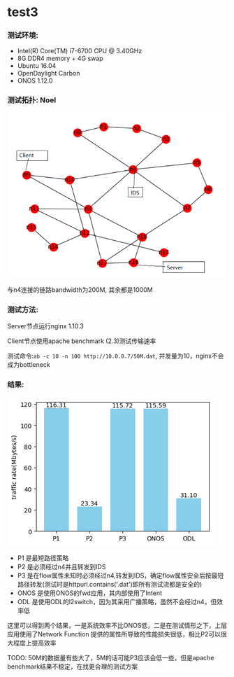 
# test3

### 测试环境:

* Intel(R) Core(TM) i7-6700 CPU @ 3.40GHz
* 8G DDR4 memory + 4G swap
* Ubuntu 16.04
* OpenDaylight Carbon
* ONOS 1.12.0

### 测试拓扑: Noel

![topo-edited](./topologyzoo-generator/topo-edited.png)

与n4连接的链路bandwidth为200M, 其余都是1000M



### 测试方法:

Server节点运行nginx 1.10.3

Client节点使用apache benchmark (2.3)测试传输速率

测试命令:`ab -c 10 -n 100 http://10.0.0.7/50M.dat`, 并发量为10，nginx不会成为bottleneck

### 结果:

![result](./plot/figs/test3.png)

* P1 是最短路径策略
* P2 是必须经过n4并且转发到IDS
* P3 是在flow属性未知时必须经过n4,转发到IDS，确定flow属性安全后按最短路径转发(测试时是httpurl.contains('.dat')即所有测试流都是安全的)
* ONOS 是使用ONOS的fwd应用，其内部使用了Intent
* ODL 是使用ODL的l2switch，因为其采用广播策略，虽然不会经过n4，但效率低

这里可以得到两个结果，一是系统效率不比ONOS低，二是在测试情形之下，上层应用使用了Network Function 提供的属性所导致的性能损失很低，相比P2可以很大程度上提高效率



TODO: 50M的数据量有些大了，5M的话可能P3应该会低一些，但是apache benchmark结果不稳定，在找更合理的测试方案